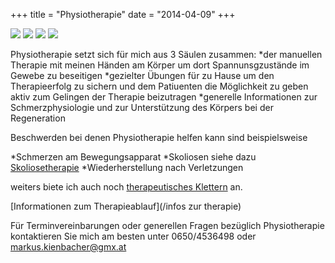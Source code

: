 +++
title = "Physiotherapie"
date = "2014-04-09"
+++


<img src="/img/physiotherapie1.jpg" >
<img src="/img/physiotherapie2.jpg" >
<img src="/img/physiotherapie3.jpg" >
<img src="/img/physiotherapie4.jpg" >

Physiotherapie setzt sich für mich aus 3 Säulen zusammen:
*der manuellen Therapie mit meinen Händen am Körper um dort Spannunsgzustände im Gewebe zu beseitigen
*gezielter Übungen für zu Hause um den Therapieerfolg zu sichern und dem Patiuenten die Möglichkeit zu geben aktiv zum Gelingen der Therapie beizutragen
*generelle Informationen zur Schmerzphysiologie und zur Unterstützung des Körpers bei der Regeneration


Beschwerden bei denen Physiotherapie helfen kann sind beispielsweise

*Schmerzen am Bewegungsapparat
*Skoliosen siehe dazu [Skoliosetherapie](/skoliosetherapie)
*Wiederherstellung nach Verletzungen

weiters biete ich auch noch [therapeutisches Klettern](/therapeutisches-klettern) an.
 
 [Informationen zum Therapieablauf](/infos zur therapie)

Für Terminvereinbarungen oder generellen Fragen bezüglich Physiotherapie kontaktieren Sie mich am besten unter 0650/4536498 oder markus.kienbacher@gmx.at
